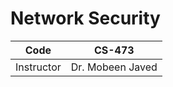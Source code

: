 # Network Security
| Code       | CS-473           |
| ---------- | ---------------- |
| Instructor | Dr. Mobeen Javed |
